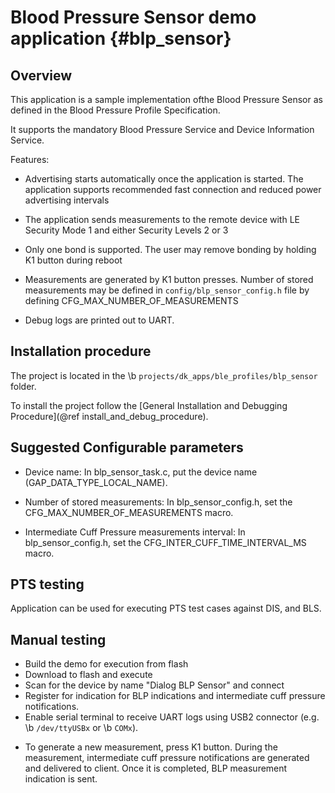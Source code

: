 Blood Pressure Sensor demo application {#blp_sensor}
===========================

## Overview

This application is a sample implementation ofthe  Blood Pressure Sensor as defined in the Blood Pressure
Profile Specification.

It supports the mandatory Blood Pressure Service and Device Information Service.

Features:

- Advertising starts automatically once the application is started. The application
  supports recommended fast connection and reduced power advertising intervals

- The application sends measurements to the remote device with LE Security Mode 1 and
  either Security Levels 2 or 3

- Only one bond is supported. The user may remove bonding by holding K1 button during reboot

- Measurements are generated by K1 button presses. Number of stored measurements may be defined in
  `config/blp_sensor_config.h` file by defining CFG_MAX_NUMBER_OF_MEASUREMENTS

- Debug logs are printed out to UART.

## Installation procedure

The project is located in the \b `projects/dk_apps/ble_profiles/blp_sensor` folder.

To install the project follow the [General Installation and Debugging Procedure](@ref install_and_debug_procedure).

## Suggested Configurable parameters

- Device name:
  In blp_sensor_task.c, put the device name (GAP_DATA_TYPE_LOCAL_NAME).

- Number of stored measurements:
  In blp_sensor_config.h, set the CFG_MAX_NUMBER_OF_MEASUREMENTS macro.

- Intermediate Cuff Pressure measurements interval:
  In blp_sensor_config.h, set the CFG_INTER_CUFF_TIME_INTERVAL_MS macro.

## PTS testing

Application can be used for executing PTS test cases against DIS, and BLS.

## Manual testing

- Build the demo for execution from flash
- Download to flash and execute
- Scan for the device by name "Dialog BLP Sensor" and connect
- Register for indication for BLP indications and intermediate cuff pressure notifications.
- Enable serial terminal to receive UART logs using USB2 connector (e.g. \b `/dev/ttyUSBx` or \b `COMx`).

 * To generate a new measurement, press K1 button. During the measurement, intermediate cuff pressure
   notifications are generated and delivered to client. Once it is completed, BLP measurement indication is sent.
